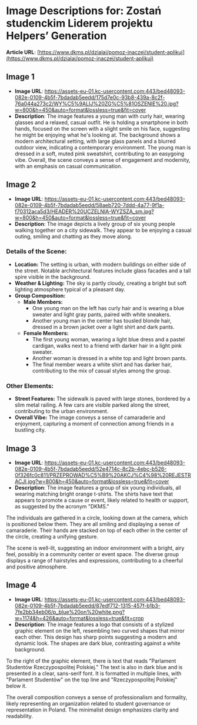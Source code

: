 # Image Descriptions for: Zostań studenckim Liderem projektu Helpers’ Generation

**Article URL**: [https://www.dkms.pl/dzialaj/pomoz-inaczej/student-aplikuj](https://www.dkms.pl/dzialaj/pomoz-inaczej/student-aplikuj)

## Image 1
- **Image URL**: https://assets-eu-01.kc-usercontent.com:443/bed48093-082e-0109-4b5f-7bdadab5eedd/175d7e0c-93b8-439a-8c2f-76a044a273c2/WY%C5%9ALIJ%20ZG%C5%81OSZENIE%20.jpg?w=800&h=450&auto=format&lossless=true&fit=cover
- **Description**: The image features a young man with curly hair, wearing glasses and a relaxed, casual outfit. He is holding a smartphone in both hands, focused on the screen with a slight smile on his face, suggesting he might be enjoying what he's looking at. The background shows a modern architectural setting, with large glass panels and a blurred outdoor view, indicating a contemporary environment. The young man is dressed in a soft, muted pink sweatshirt, contributing to an easygoing vibe. Overall, the scene conveys a sense of engagement and modernity, with an emphasis on casual communication.

## Image 2
- **Image URL**: https://assets-eu-01.kc-usercontent.com:443/bed48093-082e-0109-4b5f-7bdadab5eedd/58aeb720-7ddd-4a77-9f1a-f70312aca5d3/HEADER%20UCZELNIA-WYZSZA_sm.jpg?w=800&h=450&auto=format&lossless=true&fit=cover
- **Description**: The image depicts a lively group of six young people walking together on a city sidewalk. They appear to be enjoying a casual outing, smiling and chatting as they move along. 

### Details of the Scene:
- **Location:** The setting is urban, with modern buildings on either side of the street. Notable architectural features include glass facades and a tall spire visible in the background.
- **Weather & Lighting:** The sky is partly cloudy, creating a bright but soft lighting atmosphere typical of a pleasant day.
- **Group Composition:**
  - **Male Members:** 
    - One young man on the left has curly hair and is wearing a blue sweater and light gray pants, paired with white sneakers. 
    - Another young man in the center has tousled blonde hair, dressed in a brown jacket over a light shirt and dark pants.
  - **Female Members:**
    - The first young woman, wearing a light blue dress and a pastel cardigan, walks next to a friend with darker hair in a light pink sweater.
    - Another woman is dressed in a white top and light brown pants.
    - The final member wears a white shirt and has darker hair, contributing to the mix of casual styles among the group.

### Other Elements:
- **Street Features:** The sidewalk is paved with large stones, bordered by a slim metal railing. A few cars are visible parked along the street, contributing to the urban environment.
- **Overall Vibe:** The image conveys a sense of camaraderie and enjoyment, capturing a moment of connection among friends in a bustling city.

## Image 3
- **Image URL**: https://assets-eu-01.kc-usercontent.com:443/bed48093-082e-0109-4b5f-7bdadab5eedd/52e4714c-8c2b-4ebc-b526-0f326fc0c811/PRZEPROWAD%C5%B9%20AKCJ%C4%98%20REJESTRACJI.jpg?w=800&h=450&auto=format&lossless=true&fit=cover
- **Description**: The image features a group of six young individuals, all wearing matching bright orange t-shirts. The shirts have text that appears to promote a cause or event, likely related to health or support, as suggested by the acronym "DKMS." 

The individuals are gathered in a circle, looking down at the camera, which is positioned below them. They are all smiling and displaying a sense of camaraderie. Their hands are stacked on top of each other in the center of the circle, creating a unifying gesture. 

The scene is well-lit, suggesting an indoor environment with a bright, airy feel, possibly in a community center or event space. The diverse group displays a range of hairstyles and expressions, contributing to a cheerful and positive atmosphere.

## Image 4
- **Image URL**: https://assets-eu-01.kc-usercontent.com:443/bed48093-082e-0109-4b5f-7bdadab5eedd/87edf712-1315-457f-b1b3-7fe2bb34eb06/p_blue%20on%20white.png?w=1174&h=426&auto=format&lossless=true&fit=crop
- **Description**: The image features a logo that consists of a stylized graphic element on the left, resembling two curved shapes that mirror each other. This design has sharp points suggesting a modern and dynamic look. The shapes are dark blue, contrasting against a white background.

To the right of the graphic element, there is text that reads "Parlament Studentów Rzeczypospolitej Polskiej." The text is also in dark blue and is presented in a clear, sans-serif font. It is formatted in multiple lines, with "Parlament Studentów" on the top line and "Rzeczypospolitej Polskiej" below it.

The overall composition conveys a sense of professionalism and formality, likely representing an organization related to student governance or representation in Poland. The minimalist design emphasizes clarity and readability.

